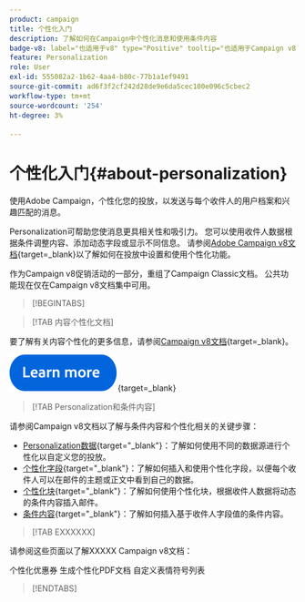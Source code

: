 ```yaml
---
product: campaign
title: 个性化入门
description: 了解如何在Campaign中个性化消息和使用条件内容
badge-v8: label="也适用于v8" type="Positive" tooltip="也适用于Campaign v8"
feature: Personalization
role: User
exl-id: 555082a2-1b62-4aa4-b80c-77b1a1ef9491
source-git-commit: ad6f3f2cf242d28de9e6da5cec100e096c5cbec2
workflow-type: tm+mt
source-wordcount: '254'
ht-degree: 3%

---
```


# 个性化入门{#about-personalization}

使用Adobe Campaign，个性化您的投放，以发送与每个收件人的用户档案和兴趣匹配的消息。

Personalization可帮助您使消息更具相关性和吸引力。 您可以使用收件人数据根据条件调整内容、添加动态字段或显示不同信息。 请参阅[Adobe Campaign v8文档](https://experienceleague.adobe.com/docs/campaign/campaign-v8/send/personalize/personalize.html?lang=zh-Hans){target=_blank}以了解如何在投放中设置和使用个性化功能。

作为Campaign v8促销活动的一部分，重组了Campaign Classic文档。 公共功能现在仅在Campaign v8文档集中可用。

>[!BEGINTABS]

>[!TAB 内容个性化文档]

要了解有关内容个性化的更多信息，请参阅[Campaign v8文档](https://experienceleague.adobe.com/docs/campaign/campaign-v8/send/personalize/personalize.html?lang=zh-Hans){target=_blank}。


[![image](../../assets/do-not-localize/learn-more-button.svg)](https://experienceleague.adobe.com/docs/campaign/campaign-v8/send/personalize/personalize.html?lang=zh-Hans){target=_blank}


>[!TAB Personalization和条件内容]

请参阅Campaign v8文档以了解与条件内容和个性化相关的关键步骤：

* [Personalization数据](https://experienceleague.adobe.com/docs/campaign/campaign-v8/send/personalize/personalization-data.html?lang=zh-Hans){target="_blank"}：了解如何使用不同的数据源进行个性化以自定义您的投放。
* [个性化字段](https://experienceleague.adobe.com/docs/campaign/campaign-v8/send/personalize/personalization-fields.html?lang=zh-Hans){target="_blank"}：了解如何插入和使用个性化字段，以便每个收件人可以在邮件的主题或正文中看到自己的数据。
* [个性化块](https://experienceleague.adobe.com/docs/campaign/campaign-v8/send/personalize/personalization-blocks.html?lang=zh-Hans){target="_blank"}：了解如何使用个性化块，根据收件人数据将动态的条件内容插入邮件。
* [条件内容](https://experienceleague.adobe.com/docs/campaign/campaign-v8/send/personalize/conditions.html?lang=zh-Hans){target="_blank"}：了解如何插入基于收件人字段值的条件内容。

>[!TAB EXXXXXX]

请参阅这些页面以了解XXXXX Campaign v8文档：

个性化优惠券
生成个性化PDF文档
自定义表情符号列表

>[!ENDTABS]





<!--
Adobe Campaign lets you mass deliver personalized electronic messages to a target population.

Before starting sending emails:

* Make sure recipient profiles contain at least an email address.
* Learn more about the Adobe Campaign [Delivery best practices](delivery-best-practices.md).
* Read out these sections to learn more about Deliverability: [Deliverability management in Campaign](about-deliverability.md) and [Deliverability best practices guide](https://experienceleague.adobe.com/docs/deliverability-learn/deliverability-best-practice-guide/introduction.html?lang=zh-Hans).

The key steps to send an email are as follows:

* [Create an email delivery](creating-an-email-delivery.md)
* [Define the target population](steps-defining-the-target-population.md)
* [Define the email content](defining-the-email-content.md)
* [Send the email](sending-messages.md)
* [Monitor the delivery](about-delivery-monitoring.md)

The sections below provide information that is specific to the email channel. For global information on how to create a delivery, refer to [this section](steps-about-delivery-creation-steps.md).
-->